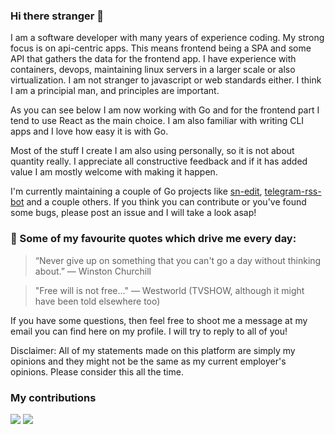 ### Hi there stranger 👋

I am a software developer with many years of experience coding. My strong focus is on api-centric apps. This means frontend being a SPA and some API that gathers the data for the frontend app. I have experience with containers, devops, maintaining linux servers in a larger scale or also virtualization. I am not stranger to javascript or web standards either. I think I am a principial man, and principles are important.

As you can see below I am now working with Go and for the frontend part I tend to use React as the main choice. I am also familiar with writing CLI apps and I love how easy it is with Go. 

Most of the stuff I create I am also using personally, so it is not about quantity really. I appreciate all constructive feedback and if it has added value I am mostly welcome with making it happen.

I'm currently maintaining a couple of Go projects like [sn-edit](https://github.com/sn-edit), [telegram-rss-bot](https://github.com/0x111/telegram-rss-bot) and a couple others. If you think you can contribute or you've found some bugs, please post an issue and I will take a look asap!

### 💬 Some of my favourite quotes which drive me every day:

> “Never give up on something that you can't go a day without thinking about.”
> ― Winston Churchill

> "Free will is not free..."
> ― Westworld (TVSHOW, although it might have been told elsewhere too)


If you have some questions, then feel free to shoot me a message at my email you can find here on my profile. I will try to reply to all of you!

Disclaimer: All of my statements made on this platform are simply my opinions and they might not be the same as my current employer's opinions. Please consider this all the time.

<!--
**0x111/0x111** is a ✨ _special_ ✨ repository because its `README.md` (this file) appears on your GitHub profile.

Here are some ideas to get you started:

- 🔭 I’m currently working on ...
- 🌱 I’m currently learning ...
- 👯 I’m looking to collaborate on ...
- 🤔 I’m looking for help with ...
- 💬 Ask me about ...
- 📫 How to reach me: ...
- 😄 Pronouns: ...
- ⚡ Fun fact: ...
-->

### My contributions
<img src="https://github-readme-stats.vercel.app/api?username=0x111&theme=gotham&show_icons=true&include_all_commits=true&count_private=true" />
<img src="https://github-readme-stats.vercel.app/api/top-langs/?username=0x111&theme=gotham&layout=compact" />

